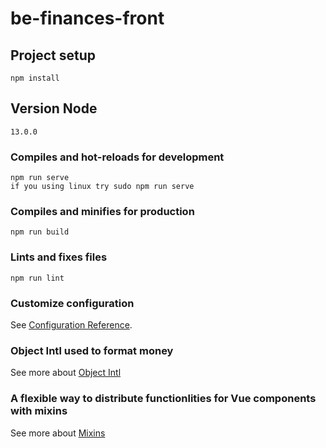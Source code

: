 # be-finances-front

## Project setup
```
npm install
```

## Version Node
```
13.0.0
```

### Compiles and hot-reloads for development
```
npm run serve
if you using linux try sudo npm run serve
```

### Compiles and minifies for production
```
npm run build
```

### Lints and fixes files
```
npm run lint
```

### Customize configuration
See [Configuration Reference](https://cli.vuejs.org/config/).

### Object Intl used to format money
See more about [Object Intl](https://developer.mozilla.org/pt-BR/docs/Web/JavaScript/Reference/Global_Objects/)

### A flexible way to distribute functionlities for Vue components with mixins
See more about [Mixins](https://vuejs.org/v2/guide/mixins.html)